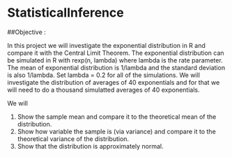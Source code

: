 # StatisticalInference

##Objective : 

In this project we will investigate the exponential distribution in R and compare it with the Central Limit Theorem. The exponential distribution can be simulated in R with rexp(n, lambda) where lambda is the rate parameter.
The mean of exponential distribution is 1/lambda and the standard deviation is also 1/lambda.
Set lambda = 0.2 for all of the simulations. 
We will investigate the distribution of averages of 40 exponentials and for that we will need to do a thousand simulatted averages of 40 exponentials. 

We will 

1. Show the sample mean and compare it to the theoretical mean of the distribution.
2. Show how variable the sample is (via variance) and compare it to the theoretical variance of the distribution.
3. Show that the distribution is approximately normal.
